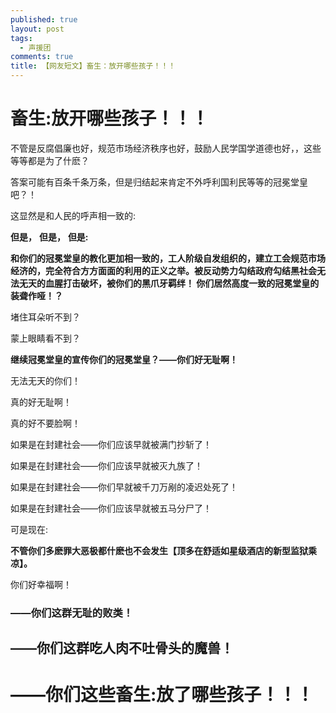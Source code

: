```yaml
---
published: true
layout: post
tags:
  - 声援团
comments: true
title: 【网友短文】畜生：放开哪些孩子！！！
---
```

# 畜生:放开哪些孩子！！！

不管是反腐倡廉也好，规范市场经济秩序也好，鼓励人民学国学道德也好，，这些等等都是为了什麽？

答案可能有百条千条万条，但是归结起来肯定不外呼利国利民等等的冠冕堂皇吧？！

这显然是和人民的呼声相一致的:

**但是，**
**但是，**
**但是:**

**和你们的冠冕堂皇的教化更加相一致的，工人阶级自发组织的，建立工会规范市场经济的，完全符合方方面面的利用的正义之举。被反动势力勾结政府勾结黑社会无法无天的血腥打击破坏，被你们的黑爪牙羁绊！
        你们居然高度一致的冠冕堂皇的装聋作哑！？**
        
堵住耳朵听不到？

蒙上眼睛看不到？

**继续冠冕堂皇的宣传你们的冠冕堂皇？——你们好无耻啊！**

无法无天的你们！

真的好无耻啊！

真的好不要脸啊！

如果是在封建社会——你们应该早就被满门抄斩了！

如果是在封建社会——你们应该早就被灭九族了！

如果是在封建社会——你们早就被千刀万剐的凌迟处死了！

如果是在封建社会——你们应该早就被五马分尸了！

可是现在:

**不管你们多麽罪大恶极都什麽也不会发生【顶多在舒适如星级酒店的新型监狱乘凉】。**

你们好幸福啊！

### ——你们这群无耻的败类！

## ——你们这群吃人肉不吐骨头的魔兽！

# ——你们这些畜生:放了哪些孩子！！！
